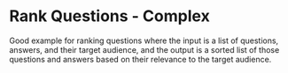 # Rank Questions - Complex

Good example for ranking questions where the input is a list of questions, answers, and their target audience, and the output is a sorted list of those questions and answers based on their relevance to the target audience.
